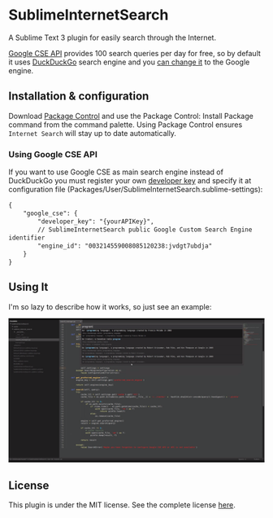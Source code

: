 # SublimeInternetSearch

A Sublime Text 3 plugin for easily search through the Internet.

[Google CSE API](https://developers.google.com/custom-search/docs/overview) provides 100 search queries per day for free, so by default it uses [DuckDuckGo](https://duckduckgo.com/) search engine and you [can change it](#installation-configuration) to the Google engine.

## Installation & configuration

Download [Package Control](https://sublime.wbond.net/installation) and use the Package Control: Install Package command from the command palette. Using Package Control ensures `Internet Search` will stay up to date automatically.

### Using Google CSE API 

If you want to use Google CSE as main search engine instead of DuckDuckGo you must register 
your own [developer key](https://developers.google.com/custom-search/v1/getting_started#auth) and specify it at configuration file (Packages/User/SublimeInternetSearch.sublime-settings):

```
{
    "google_cse": {
        "developer_key": "{yourAPIKey}", 
        // SublimeInternetSearch public Google Custom Search Engine identifier
        "engine_id": "003214559008085120238:jvdgt7ubdja"
    }
}
```

## Using It

I'm so lazy to describe how it works, so just see an example:

![Screenshot](screenshot.png?raw=true "Screenshot")

## License

This plugin is under the MIT license. See the complete license [here](LICENSE).
